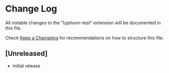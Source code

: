 # Change Log

All notable changes to the "typhoon-test" extension will be documented in this file.

Check [Keep a Changelog](http://keepachangelog.com/) for recommendations on how to structure this file.

## [Unreleased]

- Initial release